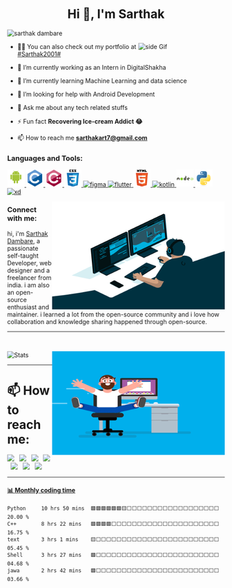 
<h1 align="center">Hi 👋, I'm Sarthak</h1>

<p align="left"> <img src="https://komarev.com/ghpvc/?username=sarthak2001&label=Profile%20views&color=0e75b6&style=flat" alt="sarthak dambare" /> </p>

<a href="https://ko-fi.com/sciencepal"> <img 
src="https://media3.giphy.com/media/ZEB6yFbLnhyQf7g3hn/giphy.gif" alt="side Gif" align="right" width="200" height="auto"/> </a>



- 👨‍💻 You can also check out my portfolio at [#Sarthak2001#](https://www.linkedin.com/in/sarthak-dambare/)

- 🔭 I’m currently working as an Intern in DigitalShakha
- 🌱 I’m currently learning Machine Learning and data science
- 🤔 I’m looking for help with Android Development
- 💬 Ask me about any tech related stuffs
 - ⚡ Fun fact **Recovering Ice-cream Addict :joy:**
 - 📫 How to reach me **sarthakart7@gmail.com**


<h3 align="left">Languages and Tools:</h3>
<p align="left"> <a href="https://developer.android.com" target="_blank" rel="noreferrer"> <img src="https://raw.githubusercontent.com/devicons/devicon/master/icons/android/android-original-wordmark.svg" alt="android" width="40" height="40"/> </a> <a href="https://www.cprogramming.com/" target="_blank" rel="noreferrer"> <img src="https://raw.githubusercontent.com/devicons/devicon/master/icons/c/c-original.svg" alt="c" width="40" height="40"/> </a> <a href="https://www.w3schools.com/cpp/" target="_blank" rel="noreferrer"> <img src="https://raw.githubusercontent.com/devicons/devicon/master/icons/cplusplus/cplusplus-original.svg" alt="cplusplus" width="40" height="40"/> </a> <a href="https://www.w3schools.com/css/" target="_blank" rel="noreferrer"> <img src="https://raw.githubusercontent.com/devicons/devicon/master/icons/css3/css3-original-wordmark.svg" alt="css3" width="40" height="40"/> </a> <a href="https://www.figma.com/" target="_blank" rel="noreferrer"> <img src="https://www.vectorlogo.zone/logos/figma/figma-icon.svg" alt="figma" width="40" height="40"/> </a> <a href="https://flutter.dev" target="_blank" rel="noreferrer"> <img src="https://www.vectorlogo.zone/logos/flutterio/flutterio-icon.svg" alt="flutter" width="40" height="40"/> </a> <a href="https://www.w3.org/html/" target="_blank" rel="noreferrer"> <img src="https://raw.githubusercontent.com/devicons/devicon/master/icons/html5/html5-original-wordmark.svg" alt="html5" width="40" height="40"/> </a> <a href="https://kotlinlang.org" target="_blank" rel="noreferrer"> <img src="https://www.vectorlogo.zone/logos/kotlinlang/kotlinlang-icon.svg" alt="kotlin" width="40" height="40"/> </a> <a href="https://nodejs.org" target="_blank" rel="noreferrer"> <img src="https://raw.githubusercontent.com/devicons/devicon/master/icons/nodejs/nodejs-original-wordmark.svg" alt="nodejs" width="40" height="40"/> </a> <a href="https://www.python.org" target="_blank" rel="noreferrer"> <img src="https://raw.githubusercontent.com/devicons/devicon/master/icons/python/python-original.svg" alt="python" width="40" height="40"/> </a> <a href="https://www.adobe.com/products/xd.html" target="_blank" rel="noreferrer"> <img src="https://cdn.worldvectorlogo.com/logos/adobe-xd.svg" alt="xd" width="40" height="40"/> </a> </p>



<img align="right" alt="GIF" src="https://github.com/sarthak2001/code.gif/blob/main/code12.gif?raw=true" width="400" height="250" />
<h3 align="left">Connect with me:</h3>
<p align="left">


hi, i'm [Sarthak Dambare](https://www.instagram.com/sarthak_fpv/), a passionate self-taught Developer, web designer and a freelancer from india.
i am also an open-source enthusiast and maintainer. i learned a lot from the open-source community and i love how collaboration and knowledge sharing happened through open-source.

----
<br />



![Stats](https://github-readme-stats.vercel.app/api?username=sarthak2001&show_icons=true&theme=radical)<img align="right" height="240" width="400" src="https://github.com/sarthak2001/code.gif/blob/main/coder.gif?raw=true">
  
 



-----

 # 📫 **How to reach me:** 
 [<img src="https://upload.wikimedia.org/wikipedia/commons/8/83/Steam_icon_logo.svg" width="4%"/>](https://steamcommunity.com/profiles/76561198180083251/)  &nbsp; [<img src="https://img.icons8.com/color/344/discord-logo.png" width="5%"/>](https://discordapp.com/users/sarthak#6317)  &nbsp; [<img src="https://img.icons8.com/color/48/000000/twitter.png" width="5%"/>](https://twitter.com/sarthak_2170)  &nbsp; [<img src="https://img.icons8.com/color/48/000000/linkedin.png" width="5%"/>](https://www.linkedin.com/in/sarthak-dambare/)  &nbsp; [<img src="https://img.icons8.com/fluent/48/000000/facebook-new.png" width="5%"/>](https://www.facebook.com/SarthakDambare/)  &nbsp; [<img src="https://img.icons8.com/fluent/48/000000/instagram-new.png" width="5%"/>](https://www.instagram.com/sarthak_fpv/)  &nbsp; <a href="mailto:sarthakart7@gmail.com"> <img src="https://img.icons8.com/fluent/48/000000/gmail.png" width="5%"/>
_____
 
 #### :bar_chart: [Monthly coding time](https://github.com/sarthak2001/)

<!--START_SECTION:waka-->
```text
Python     10 hrs 50 mins  🟩🟩🟩🟩🟩🟩🟨⬜⬜⬜⬜⬜⬜⬜⬜⬜⬜⬜⬜⬜⬜⬜⬜⬜⬜   20.00 % 
C++        8 hrs 22 mins   🟩🟩🟩🟩⬜⬜⬜⬜⬜⬜⬜⬜⬜⬜⬜⬜⬜⬜⬜⬜⬜⬜⬜⬜⬜   16.75 % 
text       3 hrs 1 mins    🟨⬜⬜⬜⬜⬜⬜⬜⬜⬜⬜⬜⬜⬜⬜⬜⬜⬜⬜⬜⬜⬜⬜⬜⬜   05.45 % 
Shell      3 hrs 27 mins   🟩⬜⬜⬜⬜⬜⬜⬜⬜⬜⬜⬜⬜⬜⬜⬜⬜⬜⬜⬜⬜⬜⬜⬜⬜   04.68 % 
jawa       2 hrs 42 mins   🟩⬜⬜⬜⬜⬜⬜⬜⬜⬜⬜⬜⬜⬜⬜⬜⬜⬜⬜⬜⬜⬜⬜⬜⬜   03.66 % 
```
<!--END_SECTION:waka-->


